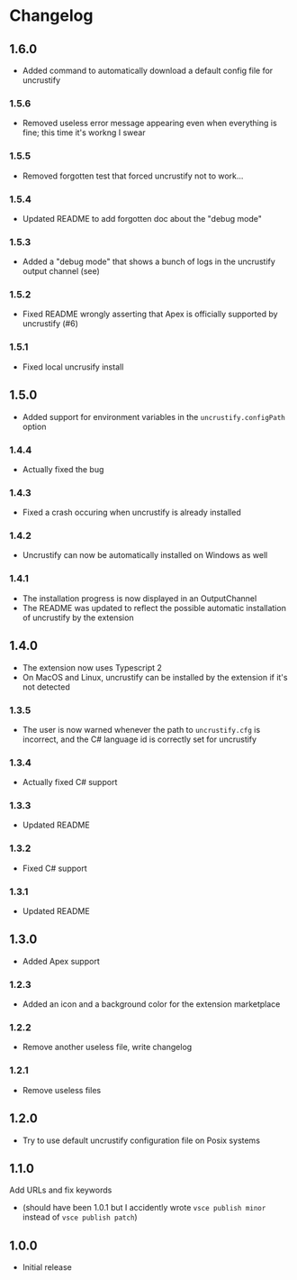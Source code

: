 # Changelog

## 1.6.0
- Added command to automatically download a default config file for uncrustify

### 1.5.6
- Removed useless error message appearing even when everything is fine; this time it's workng I swear

### 1.5.5
- Removed forgotten test that forced uncrustify not to work...

### 1.5.4
- Updated README to add forgotten doc about the "debug mode"

### 1.5.3
- Added a "debug mode" that shows a bunch of logs in the uncrustify output channel (see)

### 1.5.2
- Fixed README wrongly asserting that Apex is officially supported by uncrustify (#6)

### 1.5.1
- Fixed local uncrusify install

## 1.5.0
- Added support for environment variables in the `uncrustify.configPath` option

### 1.4.4
- Actually fixed the bug

### 1.4.3
- Fixed a crash occuring when uncrustify is already installed

### 1.4.2
- Uncrustify can now be automatically installed on Windows as well

### 1.4.1
- The installation progress is now displayed in an OutputChannel
- The README was updated to reflect the possible automatic installation of uncrustify by the extension

## 1.4.0
- The extension now uses Typescript 2
- On MacOS and Linux, uncrustify can be installed by the extension if it's not detected

### 1.3.5
- The user is now warned whenever the path to `uncrustify.cfg` is incorrect, and the C# language id is correctly set for uncrustify

### 1.3.4
- Actually fixed C# support

### 1.3.3
- Updated README

### 1.3.2
- Fixed C# support

### 1.3.1
- Updated README

## 1.3.0
- Added Apex support

### 1.2.3
- Added an icon and a background color for the extension marketplace

### 1.2.2
- Remove another useless file, write changelog

### 1.2.1
- Remove useless files

## 1.2.0
- Try to use default uncrustify configuration file on Posix systems

## 1.1.0
Add URLs and fix keywords
- (should have been 1.0.1 but I accidently wrote `vsce publish minor` instead of `vsce publish patch`)

## 1.0.0
- Initial release